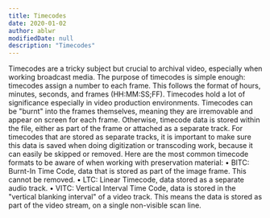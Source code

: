 ```yaml
---
title: Timecodes
date: 2020-01-02
author: ablwr
modifiedDate: null
description: "Timecodes"
---
```


Timecodes are a tricky subject but crucial to archival video, especially when working broadcast media. The purpose of timecodes is simple enough: timecodes assign a number to each frame. This follows the format of hours, minutes, seconds, and frames (HH:MM:SS;FF). Timecodes hold a lot of significance especially in video production environments. 
Timecodes can be "burnt" into the frames themselves, meaning they are irremovable and appear on screen for each frame. Otherwise, timecode data is stored within the file, either as part of the frame or attached as a separate track. For timecodes that are stored as separate tracks, it is important to make sure this data is saved when doing digitization or transcoding work, because it can easily be skipped or removed.
Here are the most common timecode formats to be aware of when working with preservation material:
    • BITC: Burnt-In Time Code, data that is stored as part of the image frame. This cannot be removed.
    • LTC: Linear Timecode, data stored as a separate audio track.
    • VITC: Vertical Interval Time Code, data is stored in the "vertical blanking interval" of a video track. This means the data is stored as part of the video stream, on a single non-visible scan line.